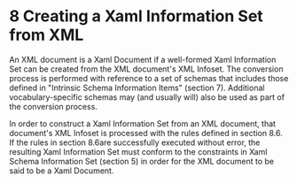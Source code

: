 <html dir="LTR" xmlns:mshelp="http://msdn.microsoft.com/mshelp" xmlns:ddue="http://ddue.schemas.microsoft.com/authoring/2003/5" xmlns:xlink="http://www.w3.org/1999/xlink" xmlns:tool="http://www.microsoft.com/tooltip"><body><input type="hidden" id="userDataCache" class="userDataStyle"><input type="hidden" id="hiddenScrollOffset"><img id="dropDownImage" style="display:none; height:0; width:0;" src="../local/drpdown.gif"><img id="dropDownHoverImage" style="display:none; height:0; width:0;" src="../local/drpdown_orange.gif"><img id="collapseImage" style="display:none; height:0; width:0;" src="../local/collapse.gif"><img id="expandImage" style="display:none; height:0; width:0;" src="../local/exp.gif"><img id="collapseAllImage" style="display:none; height:0; width:0;" src="../local/collall.gif"><img id="expandAllImage" style="display:none; height:0; width:0;" src="../local/expall.gif"><img id="copyImage" style="display:none; height:0; width:0;" src="../local/copycode.gif"><img id="copyHoverImage" style="display:none; height:0; width:0;" src="../local/copycodeHighlight.gif"><div id="header"><h1 class="heading">8 Creating a Xaml Information Set from XML</h1></div><div id="mainSection"><div id="mainBody"><div id="allHistory" class="saveHistory" onsave="saveAll()" onload="loadAll()"></div>




<p xmlns:wsd="http://wsdev.schemas.microsoft.com/authoring/2008/2" xmlns:msxsl="urn:schemas-microsoft-com:xslt" xmlns:script="urn:script" xmlns:build="urn:build">
<div id="sectionSection0" class="section" name="collapseableSection"><content xmlns="http://ddue.schemas.microsoft.com/authoring/2003/5" xmlns:wsd="http://wsdev.schemas.microsoft.com/authoring/2008/2" xmlns:msxsl="urn:schemas-microsoft-com:xslt" xmlns:script="urn:script" xmlns:build="urn:build">
				</content></div><div id="sectionSection1" class="section" name="collapseableSection"><content xmlns="http://ddue.schemas.microsoft.com/authoring/2003/5" xmlns:wsd="http://wsdev.schemas.microsoft.com/authoring/2008/2" xmlns:msxsl="urn:schemas-microsoft-com:xslt" xmlns:script="urn:script" xmlns:build="urn:build">
					<p xmlns="">An XML document is a Xaml Document if a well-formed <mshelp:link keywords="777958b9-a118-4747-94cf-6f138abc56ef" tabindex="0">Xaml Information Set</mshelp:link> can be created from the XML document's XML Infoset. The conversion process is performed with reference to a set of schemas that includes those defined in <mshelp:link keywords="d8dd0746-9248-4a8a-9be3-878d2b9f008b" tabindex="0">"Intrinsic Schema Information Items" (section </mshelp:link><mshelp:link keywords="d8dd0746-9248-4a8a-9be3-878d2b9f008b" tabindex="0">7</mshelp:link><mshelp:link keywords="d8dd0746-9248-4a8a-9be3-878d2b9f008b" tabindex="0">)</mshelp:link>. Additional vocabulary-specific schemas may (and usually will) also be used as part of the conversion process.</p>
					<p xmlns="">In order to construct a <mshelp:link keywords="777958b9-a118-4747-94cf-6f138abc56ef" tabindex="0">Xaml Information Set</mshelp:link> from an XML document, that document's XML Infoset is processed with the rules defined in section <mshelp:link keywords="4a9c132a-23cc-4f59-b5be-48e166525355" tabindex="0">8.6</mshelp:link>. If the rules in section <mshelp:link keywords="4a9c132a-23cc-4f59-b5be-48e166525355" tabindex="0">8.6</mshelp:link>are successfully executed without error, the resulting <mshelp:link keywords="777958b9-a118-4747-94cf-6f138abc56ef" tabindex="0">Xaml Information Set</mshelp:link> must conform to the constraints in <mshelp:link keywords="7c7f7190-869c-436b-a697-a895dc909d46" tabindex="0">Xaml Schema Information Set (section </mshelp:link><mshelp:link keywords="7c7f7190-869c-436b-a697-a895dc909d46" tabindex="0">5</mshelp:link><mshelp:link keywords="7c7f7190-869c-436b-a697-a895dc909d46" tabindex="0">)</mshelp:link> in order for the XML document to be said to be a Xaml Document.</p>
				</content></div><!--[if gte IE 5]>
			<tool:tip element="languageFilterToolTip" avoidmouse="false"/>
		<![endif]--></div><a name="feedback"></a><span></span></div></body></html>